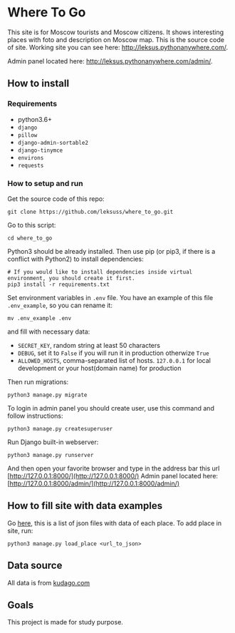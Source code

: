 # Where To Go

This site is for Moscow tourists and Moscow citizens. It shows interesting places with foto and description on Moscow map. This is the source code of site. Working site you can see here:
http://leksus.pythonanywhere.com/.

Admin panel located here: http://leksus.pythonanywhere.com/admin/.

## How to install

### Requirements

 - python3.6+
 - `django`
 - `pillow`
 - `django-admin-sortable2`
 - `django-tinymce`
 - `environs`
 - `requests`

### How to setup and run

Get the source code of this repo:
```
git clone https://github.com/leksuss/where_to_go.git
```

Go to this script:
```
cd where_to_go
```

Python3 should be already installed. Then use pip (or pip3, if there is a conflict with Python2) to install dependencies:
```
# If you would like to install dependencies inside virtual environment, you should create it first.
pip3 install -r requirements.txt
```

Set environment variables in `.env` file. You have an example of this file `.env_example`, so you can rename it: 
```
mv .env_example .env
```
and fill with necessary data:
 - `SECRET_KEY`, random string at least 50 characters
 - `DEBUG`, set it to `False` if you will run it in production otherwize `True`
 - `ALLOWED_HOSTS`, comma-separated list of hosts. `127.0.0.1` for local development or your host(domain name) for production 

Then run migrations:
```
python3 manage.py migrate
```

To login in admin panel you should create user, use this command and follow instructions:
```
python3 manage.py createsuperuser
```

Run Django built-in webserver:
```
python3 manage.py runserver
```

And then open your favorite browser and type in the address bar this url [http://127.0.0.1:8000/](http://127.0.0.1:8000/)
Admin panel located here: [http://127.0.0.1:8000/admin/](http://127.0.0.1:8000/admin/)


## How to fill site with data examples

Go [here](https://github.com/devmanorg/where-to-go-places/tree/master/places), this is a list of json files with data of each place. To add place in site, run:

```
python3 manage.py load_place <url_to_json>
```

## Data source
All data is from [kudago.com](http://kudago.com)

## Goals
This project is made for study purpose.
